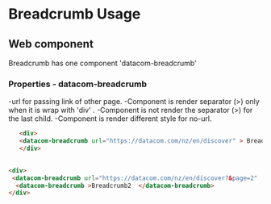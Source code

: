 # Breadcrumb Usage
## Web component
Breadcrumb has one component 'datacom-breadcrumb'
### Properties - datacom-breadcrumb

-url for passing link of other page. 
-Component  is render separator (>) only when it is wrap with 'div' .
-Component is not render  the separator (>) for the last child. 
-Component is render different style for no-url.
```html
   <div>
   <datacom-breadcrumb url="https://datacom.com/nz/en/discover" > Breadcrumb </datcom-breadcrumb>
   </div>
    
   ```
   ```html 
   <div>
    <datacom-breadcrumb url="https://datacom.com/nz/en/discover?&page=2"  >Breadcrumb1<datacom-breadcrumb>
     <datacom-breadcrumb >Breadcrumb2  </datacom-breadcrumb>
   </div>
``` 